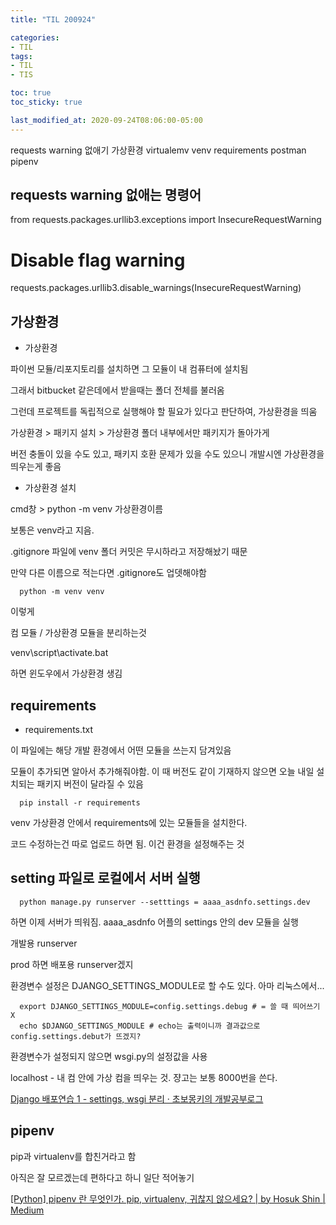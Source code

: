 ```yaml
---
title: "TIL 200924"

categories:
- TIL
tags:
- TIL
- TIS

toc: true
toc_sticky: true

last_modified_at: 2020-09-24T08:06:00-05:00
---
```

requests warning 없애기 가상환경 virtualemv venv requirements postman pipenv

## requests warning 없애는 명령어

from requests.packages.urllib3.exceptions import InsecureRequestWarning
# Disable flag warning
requests.packages.urllib3.disable_warnings(InsecureRequestWarning)

## 가상환경

* 가상환경

파이썬 모듈/리포지토리를 설치하면 그 모듈이 내 컴퓨터에 설치됨

그래서 bitbucket 같은데에서 받을때는 폴더 전체를 불러옴

그런데 프로젝트를 독립적으로 실행해야 할 필요가 있다고 판단하여, 가상환경을 띄움

가상환경 > 패키지 설치 > 가상환경 폴더 내부에서만 패키지가 돌아가게

버전 충돌이 있을 수도 있고, 패키지 호환 문제가 있을 수도 있으니 개발시엔 가상환경을 띄우는게 좋음

* 가상환경 설치

cmd창 > python -m venv 가상환경이름

보통은 venv라고 지음.

.gitignore 파일에 venv 폴더 커밋은 무시하라고 저장해놨기 때문

만약 다른 이름으로 적는다면 .gitignore도 업뎃해야함

      python -m venv venv
      
이렇게

컴 모듈 / 가상환경 모듈을 분리하는것

venv\script\activate.bat 

하면 윈도우에서 가상환경 생김

## requirements

* requirements.txt

이 파일에는 해당 개발 환경에서 어떤 모듈을 쓰는지 담겨있음

모듈이 추가되면 알아서 추가해줘야함. 이 때 버전도 같이 기재하지 않으면 오늘 내일 설치되는 패키지 버전이 달라질 수 있음

      pip install -r requirements
      
venv 가상환경 안에서 requirements에 있는 모듈들을 설치한다.

코드 수정하는건 따로 업로드 하면 됨. 이건 환경을 설정해주는 것

## setting 파일로 로컬에서 서버 실행

      python manage.py runserver --setttings = aaaa_asdnfo.settings.dev
      
하면 이제 서버가 띄워짐. aaaa_asdnfo 어플의 settings 안의 dev 모듈을 실행

개발용 runserver

prod 하면 배포용 runserver겠지

환경변수 설정은 DJANGO_SETTINGS_MODULE로 할 수도 있다. 아마 리눅스에서...

      export DJANGO_SETTINGS_MODULE=config.settings.debug # = 쓸 때 띄어쓰기 X
      echo $DJANGO_SETTINGS_MODULE # echo는 출력이니까 결과값으로 config.settings.debut가 뜨겠지?

환경변수가 설정되지 않으면 wsgi.py의 설정값을 사용

localhost - 내 컴 안에 가상 컴을 띄우는 것. 쟝고는 보통 8000번을 쓴다.

[Django 배포연습 1 - settings, wsgi 분리 · 초보몽키의 개발공부로그](https://wayhome25.github.io/django/2018/03/03/django-deploy-01-settings/)


## pipenv

pip과 virtualenv를 합친거라고 함

아직은 잘 모르겠는데 편하다고 하니 일단 적어놓기

[\[Python\] pipenv 란 무엇인가. pip, virtualenv, 귀찮지 않으세요? \| by Hosuk Shin \| Medium](https://medium.com/@erish/python-pipenv-%EB%9E%80-%EB%AC%B4%EC%97%87%EC%9D%B8%EA%B0%80-961b00d4f42f)

